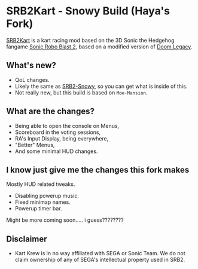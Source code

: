 # SRB2Kart - Snowy Build (Haya's Fork)

[SRB2Kart](https://srb2.org/mods/) is a kart racing mod based on the 3D Sonic the Hedgehog fangame [Sonic Robo Blast 2](https://srb2.org/), based on a modified version of [Doom Legacy](http://doomlegacy.sourceforge.net/).

## What's new?
- QoL changes.
- Likely the same as [SRB2-Snowy](https://github.com/JadenArc/SRB2-Snowy), so you can get what is inside of this.
- Not really new, but this build is based on `Moe-Mansion`.

## What are the changes?
- Being able to open the console on Menus,
- Scoreboard in the voting sessions,
- RA's Input Display, being everywhere,
- "Better" Menus,
- And some minimal HUD changes.

## I know just give me the changes this fork makes
Mostly HUD related tweaks.
- Disabling powerup music.
- Fixed minimap names.
- Powerup timer bar.

Might be more coming soon..... i guess????????

## Disclaimer
- Kart Krew is in no way affiliated with SEGA or Sonic Team. We do not claim ownership of any of SEGA's intellectual property used in SRB2.